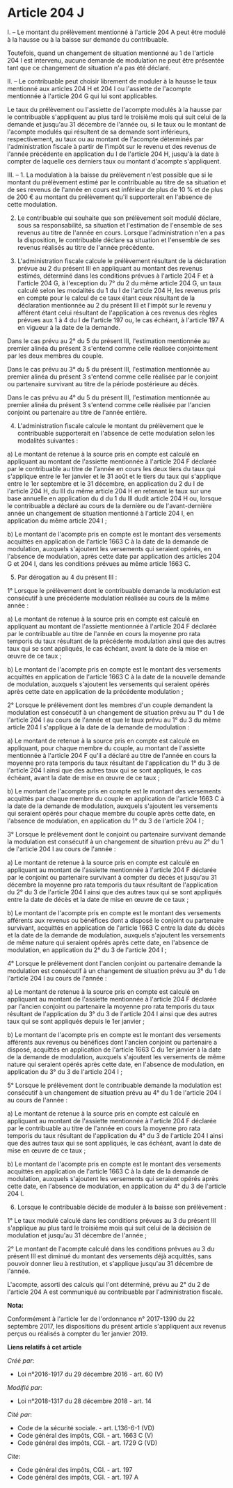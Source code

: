 # Article 204 J

I. – Le montant du prélèvement mentionné à l'article 204 A peut être modulé à la hausse ou à la baisse sur demande du
contribuable.

Toutefois, quand un changement de situation mentionné au 1 de l'article 204 I est intervenu, aucune demande de modulation ne
peut être présentée tant que ce changement de situation n'a pas été déclaré.

II. – Le contribuable peut choisir librement de moduler à la hausse le taux mentionné aux articles 204 H et 204 I ou
l'assiette de l'acompte mentionnée à l'article 204 G qui lui sont applicables.

Le taux du prélèvement ou l'assiette de l'acompte modulés à la hausse par le contribuable s'appliquent au plus tard le
troisième mois qui suit celui de la demande et jusqu'au 31 décembre de l'année ou, si le taux ou le montant de l'acompte
modulés qui résultent de sa demande sont inférieurs, respectivement, au taux ou au montant de l'acompte déterminés par
l'administration fiscale à partir de l'impôt sur le revenu et des revenus de l'année précédente en application du I de
l'article 204 H, jusqu'à la date à compter de laquelle ces derniers taux ou montant d'acompte s'appliquent.

III. – 1. La modulation à la baisse du prélèvement n'est possible que si le montant du prélèvement estimé par le contribuable
au titre de sa situation et de ses revenus de l'année en cours est inférieur de plus de 10 % et de plus de 200 € au montant
du prélèvement qu'il supporterait en l'absence de cette modulation.

2. Le contribuable qui souhaite que son prélèvement soit modulé déclare, sous sa responsabilité, sa situation et l'estimation
de l'ensemble de ses revenus au titre de l'année en cours. Lorsque l'administration n'en a pas la disposition, le
contribuable déclare sa situation et l'ensemble de ses revenus réalisés au titre de l'année précédente.

3. L'administration fiscale calcule le prélèvement résultant de la déclaration prévue au 2 du présent III en appliquant au
montant des revenus estimés, déterminé dans les conditions prévues à l'article 204 F et à l'article 204 G, à l'exception du
7° du 2 du même article 204 G, un taux calculé selon les modalités du 1 du I de l'article 204 H, les revenus pris en compte
pour le calcul de ce taux étant ceux résultant de la déclaration mentionnée au 2 du présent III et l'impôt sur le revenu y
afférent étant celui résultant de l'application à ces revenus des règles prévues aux 1 à 4 du I de l'article 197 ou, le cas
échéant, à l'article 197 A en vigueur à la date de la demande.

Dans le cas prévu au 2° du 5 du présent III, l'estimation mentionnée au premier alinéa du présent 3 s'entend comme celle
réalisée conjointement par les deux membres du couple.

Dans le cas prévu au 3° du 5 du présent III, l'estimation mentionnée au premier alinéa du présent 3 s'entend comme celle
réalisée par le conjoint ou partenaire survivant au titre de la période postérieure au décès.

Dans le cas prévu au 4° du 5 du présent III, l'estimation mentionnée au premier alinéa du présent 3 s'entend comme celle
réalisée par l'ancien conjoint ou partenaire au titre de l'année entière.

4. L'administration fiscale calcule le montant du prélèvement que le contribuable supporterait en l'absence de cette
modulation selon les modalités suivantes :

a) Le montant de retenue à la source pris en compte est calculé en appliquant au montant de l'assiette mentionnée à l'article
204 F déclarée par le contribuable au titre de l'année en cours les deux tiers du taux qui s'applique entre le 1er janvier et
le 31 août et le tiers du taux qui s'applique entre le 1er septembre et le 31 décembre, en application du 2 du I de l'article
204 H, du III du même article 204 H en retenant le taux sur une base annuelle en application du d du 1 du III dudit article
204 H ou, lorsque le contribuable a déclaré au cours de la dernière ou de l'avant-dernière année un changement de situation
mentionné à l'article 204 I, en application du même article 204 I ;

b) Le montant de l'acompte pris en compte est le montant des versements acquittés en application de l'article 1663 C à la
date de la demande de modulation, auxquels s'ajoutent les versements qui seraient opérés, en l'absence de modulation, après
cette date par application des articles 204 G et 204 I, dans les conditions prévues au même article 1663 C.

5. Par dérogation au 4 du présent III :

1° Lorsque le prélèvement dont le contribuable demande la modulation est consécutif à une précédente modulation réalisée au
cours de la même année :

a) Le montant de retenue à la source pris en compte est calculé en appliquant au montant de l'assiette mentionnée à l'article
204 F déclarée par le contribuable au titre de l'année en cours la moyenne pro rata temporis du taux résultant de la
précédente modulation ainsi que des autres taux qui se sont appliqués, le cas échéant, avant la date de la mise en œuvre de
ce taux ;

b) Le montant de l'acompte pris en compte est le montant des versements acquittés en application de l'article 1663 C à la
date de la nouvelle demande de modulation, auxquels s'ajoutent les versements qui seraient opérés après cette date en
application de la précédente modulation ;

2° Lorsque le prélèvement dont les membres d'un couple demandent la modulation est consécutif à un changement de situation
prévu au 1° du 1 de l'article 204 I au cours de l'année et que le taux prévu au 1° du 3 du même article 204 I s'applique à la
date de la demande de modulation :

a) Le montant de retenue à la source pris en compte est calculé en appliquant, pour chaque membre du couple, au montant de
l'assiette mentionnée à l'article 204 F qu'il a déclaré au titre de l'année en cours la moyenne pro rata temporis du taux
résultant de l'application du 1° du 3 de l'article 204 I ainsi que des autres taux qui se sont appliqués, le cas échéant,
avant la date de mise en œuvre de ce taux ;

b) Le montant de l'acompte pris en compte est le montant des versements acquittés par chaque membre du couple en application
de l'article 1663 C à la date de la demande de modulation, auxquels s'ajoutent les versements qui seraient opérés pour chaque
membre du couple après cette date, en l'absence de modulation, en application du 1° du 3 de l'article 204 I ;

3° Lorsque le prélèvement dont le conjoint ou partenaire survivant demande la modulation est consécutif à un changement de
situation prévu au 2° du 1 de l'article 204 I au cours de l'année :

a) Le montant de retenue à la source pris en compte est calculé en appliquant au montant de l'assiette mentionnée à l'article
204 F déclarée par le conjoint ou partenaire survivant à compter du décès et jusqu'au 31 décembre la moyenne pro rata
temporis du taux résultant de l'application du 2° du 3 de l'article 204 I ainsi que des autres taux qui se sont appliqués
entre la date de décès et la date de mise en œuvre de ce taux ;

b) Le montant de l'acompte pris en compte est le montant des versements afférents aux revenus ou bénéfices dont a disposé le
conjoint ou partenaire survivant, acquittés en application de l'article 1663 C entre la date du décès et la date de la
demande de modulation, auxquels s'ajoutent les versements de même nature qui seraient opérés après cette date, en l'absence
de modulation, en application du 2° du 3 de l'article 204 I ;

4° Lorsque le prélèvement dont l'ancien conjoint ou partenaire demande la modulation est consécutif à un changement de
situation prévu au 3° du 1 de l'article 204 I au cours de l'année :

a) Le montant de retenue à la source pris en compte est calculé en appliquant au montant de l'assiette mentionnée à l'article
204 F déclarée par l'ancien conjoint ou partenaire la moyenne pro rata temporis du taux résultant de l'application du 3° du 3
de l'article 204 I ainsi que des autres taux qui se sont appliqués depuis le 1er janvier ;

b) Le montant de l'acompte pris en compte est le montant des versements afférents aux revenus ou bénéfices dont l'ancien
conjoint ou partenaire a disposé, acquittés en application de l'article 1663 C du 1er janvier à la date de la demande de
modulation, auxquels s'ajoutent les versements de même nature qui seraient opérés après cette date, en l'absence de
modulation, en application du 3° du 3 de l'article 204 I ;

5° Lorsque le prélèvement dont le contribuable demande la modulation est consécutif à un changement de situation prévu au 4°
du 1 de l'article 204 I au cours de l'année :

a) Le montant de retenue à la source pris en compte est calculé en appliquant au montant de l'assiette mentionnée à l'article
204 F déclarée par le contribuable au titre de l'année en cours la moyenne pro rata temporis du taux résultant de
l'application du 4° du 3 de l'article 204 I ainsi que des autres taux qui se sont appliqués, le cas échéant, avant la date de
mise en œuvre de ce taux ;

b) Le montant de l'acompte pris en compte est le montant des versements acquittés en application de l'article 1663 C à la
date de la demande de modulation, auxquels s'ajoutent les versements qui seraient opérés après cette date, en l'absence de
modulation, en application du 4° du 3 de l'article 204 I.

6. Lorsque le contribuable décide de moduler à la baisse son prélèvement :

1° Le taux modulé calculé dans les conditions prévues au 3 du présent III s'applique au plus tard le troisième mois qui suit
celui de la décision de modulation et jusqu'au 31 décembre de l'année ;

2° Le montant de l'acompte calculé dans les conditions prévues au 3 du présent III est diminué du montant des versements déjà
acquittés, sans pouvoir donner lieu à restitution, et s'applique jusqu'au 31 décembre de l'année.

L'acompte, assorti des calculs qui l'ont déterminé, prévu au 2° du 2 de l'article 204 A est communiqué au contribuable par
l'administration fiscale.

**Nota:**

Conformément à l'article 1er de l'ordonnance n° 2017-1390 du 22 septembre 2017, les dispositions du présent article
s'appliquent aux revenus perçus ou réalisés à compter du 1er janvier 2019.

**Liens relatifs à cet article**

_Créé par_:

  - Loi n°2016-1917 du 29 décembre 2016 - art. 60 (V)

_Modifié par_:

  - Loi n°2018-1317 du 28 décembre 2018 - art. 14

_Cité par_:

  - Code de la sécurité sociale. - art. L136-6-1 (VD)
  - Code général des impôts, CGI. - art. 1663 C (V)
  - Code général des impôts, CGI. - art. 1729 G (VD)

_Cite_:

  - Code général des impôts, CGI. - art. 197
  - Code général des impôts, CGI. - art. 197 A
